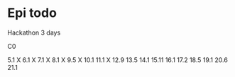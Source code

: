 # Epi todo

Hackathon 3 days

C0

5.1 X
6.1 X
7.1 X
8.1 X
9.5 X
10.1
11.1 X
12.9
13.5
14.1
15.11
16.1
17.2
18.5
19.1
20.6
21.1
